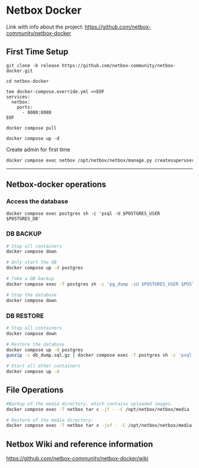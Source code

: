 # Netbox Docker

Link with info about the project:
https://github.com/netbox-community/netbox-docker

## First Time Setup
```
git clone -b release https://github.com/netbox-community/netbox-docker.git
```
```
cd netbox-docker
```
```
tee docker-compose.override.yml <<EOF
services:
  netbox:
    ports:
      - 8000:8080
EOF
```
```
docker compose pull
```
```
docker compose up -d
```
Create admin for first time
```bash
docker compose exec netbox /opt/netbox/netbox/manage.py createsuperuser
```

---

## Netbox-docker operations

### Access the database
```
docker compose exec postgres sh -c 'psql -U $POSTGRES_USER $POSTGRES_DB'
```

### DB BACKUP
```bash
# Stop all containers
docker compose down

# Only start the DB
docker compose up -d postgres

# Take a DB backup
docker compose exec -T postgres sh -c 'pg_dump -cU $POSTGRES_USER $POSTGRES_DB' | gzip > db_dump.sql.gz

# Stop the database
docker compose down
```

### DB RESTORE
```bash
# Stop all containers
docker compose down

# Restore the database
docker compose up -d postgres
gunzip -c db_dump.sql.gz | docker compose exec -T postgres sh -c 'psql -U $POSTGRES_USER $POSTGRES_DB'

# Start all other containers
docker compose up -d
```

## File Operations

```bash
#Backup of the media directory, which contains uploaded images.
docker compose exec -T netbox tar c -jf - -C /opt/netbox/netbox/media ./ > media-backup.tar.bz2
```

```bash
# Restore of the media directory:
docker compose exec -T netbox tar x -jvf - -C /opt/netbox/netbox/media < media-backup.tar.bz2
```

## Netbox Wiki and reference information

https://github.com/netbox-community/netbox-docker/wiki